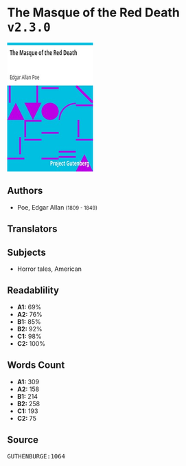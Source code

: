 # The Masque of the Red Death <kbd>v2.3.0</kbd>

![](./cover.medium.jpg "")

## Authors


 - Poe, Edgar Allan <small>(1809 - 1849)</small>

## Translators



## Subjects


 - Horror tales, American

## Readablility


 - **A1:** 69%
 - **A2:** 76%
 - **B1:** 85%
 - **B2:** 92%
 - **C1:** 98%
 - **C2:** 100%

## Words Count


 - **A1:** 309
 - **A2:** 158
 - **B1:** 214
 - **B2:** 258
 - **C1:** 193
 - **C2:** 75

## Source


<kbd>GUTHENBURGE:1064</kbd>
